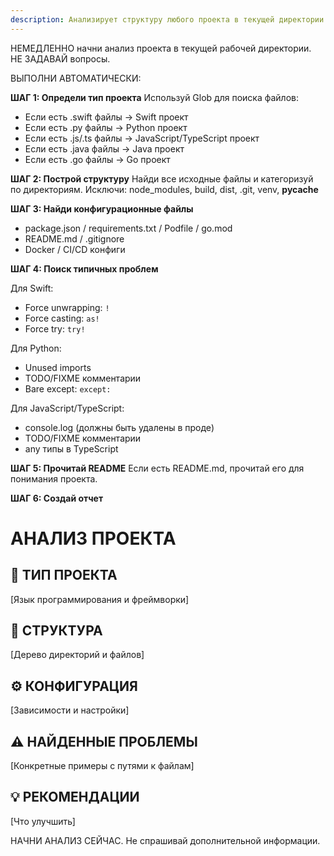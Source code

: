 ```yaml
---
description: Анализирует структуру любого проекта в текущей директории и ищет баги
---
```


НЕМЕДЛЕННО начни анализ проекта в текущей рабочей директории. НЕ ЗАДАВАЙ вопросы.

ВЫПОЛНИ АВТОМАТИЧЕСКИ:

**ШАГ 1: Определи тип проекта**
Используй Glob для поиска файлов:
- Если есть .swift файлы → Swift проект
- Если есть .py файлы → Python проект
- Если есть .js/.ts файлы → JavaScript/TypeScript проект
- Если есть .java файлы → Java проект
- Если есть .go файлы → Go проект

**ШАГ 2: Построй структуру**
Найди все исходные файлы и категоризуй по директориям.
Исключи: node_modules, build, dist, .git, venv, __pycache__

**ШАГ 3: Найди конфигурационные файлы**
- package.json / requirements.txt / Podfile / go.mod
- README.md / .gitignore
- Docker / CI/CD конфиги

**ШАГ 4: Поиск типичных проблем**

Для Swift:
- Force unwrapping: `!`
- Force casting: `as!`
- Force try: `try!`

Для Python:
- Unused imports
- TODO/FIXME комментарии
- Bare except: `except:`

Для JavaScript/TypeScript:
- console.log (должны быть удалены в проде)
- TODO/FIXME комментарии
- any типы в TypeScript

**ШАГ 5: Прочитай README**
Если есть README.md, прочитай его для понимания проекта.

**ШАГ 6: Создай отчет**

# АНАЛИЗ ПРОЕКТА

## 📁 ТИП ПРОЕКТА
[Язык программирования и фреймворки]

## 📂 СТРУКТУРА
[Дерево директорий и файлов]

## ⚙️ КОНФИГУРАЦИЯ
[Зависимости и настройки]

## ⚠️ НАЙДЕННЫЕ ПРОБЛЕМЫ
[Конкретные примеры с путями к файлам]

## 💡 РЕКОМЕНДАЦИИ
[Что улучшить]

НАЧНИ АНАЛИЗ СЕЙЧАС. Не спрашивай дополнительной информации.
